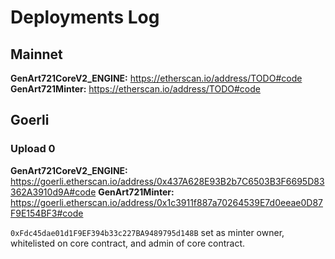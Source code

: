 # Deployments Log

## Mainnet

**GenArt721CoreV2_ENGINE:** https://etherscan.io/address/TODO#code
**GenArt721Minter:** https://etherscan.io/address/TODO#code

## Goerli

### Upload 0

**GenArt721CoreV2_ENGINE:** https://goerli.etherscan.io/address/0x437A628E93B2b7C6503B3F6695D83362A3910d9A#code
**GenArt721Minter:** https://goerli.etherscan.io/address/0x1c3911f887a70264539E7d0eeae0D87F9E154BF3#code

`0xFdc45dae01d1F9EF394b33c227BA9489795d148B` set as minter owner, whitelisted on core contract, and admin of core contract.
